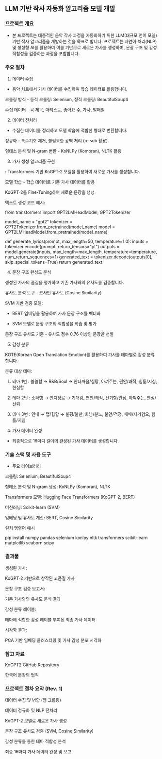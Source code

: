 ## LLM 기반 작사 자동화 알고리즘 모델 개발

### 프로젝트 개요

- 본 프로젝트는 대중적인 음악 작사 과정을 자동화하기 위한 LLM(대규모 언어 모델) 기반 작사 알고리즘을 개발하는 것을 목표로 합니다. 
프로젝트는 자연어 처리(NLP) 및 생성형 AI를 활용하여 이를 기반으로 새로운 가사를 생성하며, 문장 구조 및 감성 적합성을 검증하는 과정을 포함합니다.

### 주요 절차

1. 데이터 수집

- 음악 차트에서 가사 데이터를 수집하여 학습 데이터로 활용합니다.

크롤링 방식 -  동적 크롤링: Selenium, 정적 크롤링: BeautifulSoup4

수집 데이터 - 곡 제목, 아티스트, 좋아요 수, 가사, 발매일

2. 데이터 전처리

- 수집한 데이터를 정리하고 모델 학습에 적합한 형태로 변환합니다.

정규화 - 특수기호 제거, 불필요한 공백 처리 (re.sub 활용)

형태소 분석 및 N-gram 변환 - KoNLPy (Komoran), NLTK 활용

3. 가사 생성 알고리즘 구현

: Transformers 기반 KoGPT-2 모델을 활용하여 새로운 가사를 생성합니다.

모델 학습 - 학습 데이터로 기존 가사 데이터를 활용

KoGPT-2를 Fine-Tuning하여 새로운 문장을 생성

텍스트 생성 코드 예시:

from transformers import GPT2LMHeadModel, GPT2Tokenizer

model_name = "gpt2"
tokenizer = GPT2Tokenizer.from_pretrained(model_name)
model = GPT2LMHeadModel.from_pretrained(model_name)

def generate_lyrics(prompt, max_length=50, temperature=1.0):
    inputs = tokenizer.encode(prompt, return_tensors="pt")
    outputs = model.generate(inputs, max_length=max_length, temperature=temperature, num_return_sequences=1)
    generated_text = tokenizer.decode(outputs[0], skip_special_tokens=True)
    return generated_text

4. 문장 구조 완성도 분석

생성된 가사의 품질을 평가하고 기존 가사와의 유사도를 검증합니다.

유사도 분석 도구 - 코사인 유사도 (Cosine Similarity)

SVM 기반 검증 모델:

- BERT 임베딩을 활용하여 가사 문장 구조를 벡터화

- SVM 모델로 문장 구조의 적합성을 학습 및 평가

문장 구조 유사도 기준 - 유사도 점수 0.76 이상인 문장만 선별

5. 감성 분류

KOTE(Korean Open Translation Emotion)를 활용하여 가사를 테마별로 감성 분류합니다.

분류 대상 테마:

1. 테마 1번 : 쓸쓸함 → R&B/Soul → 안타까움/실망, 아껴주는, 편안/쾌적, 힘듦/지침, 한심함
2. 테마 2번 : 소확행 → 인디장르 → 기대감, 편안/쾌적, 신기함/관심, 아껴주는, 안심/신뢰 
3. 테마 3번 : 인내 → 랩/힙합 → 불평/불만, 화남/분노, 불안/걱정, 패배/자기혐오, 힘듦/지침

6. 가사 데이터 완성

- 최종적으로 16마디 길이의 완성된 가사 데이터를 생성합니다.

### 기술 스택 및 사용 도구

- 주요 라이브러리

크롤링: Selenium, BeautifulSoup4

형태소 분석 및 N-gram 생성: KoNLPy (Komoran), NLTK

Transformers 모델: Hugging Face Transformers (KoGPT-2, BERT)

머신러닝: Scikit-learn (SVM)

임베딩 및 유사도 계산: BERT, Cosine Similarity

설치 명령어 예시

pip install numpy pandas selenium konlpy nltk transformers scikit-learn matplotlib seaborn scipy

### 결과물

생성된 가사:

KoGPT-2 기반으로 창작된 고품질 가사

문장 구조 검증 보고서:

기존 가사와의 유사도 분석 결과

감성 분류 레이블:

테마에 적합한 감성 레이블 부여된 최종 가사 데이터

시각화 결과:

PCA 기반 임베딩 클러스터링 및 가사 감성 분포 시각화

### 참고 자료

KoGPT2 GitHub Repository

한국어 문장의 법칙

### 프로젝트 절차 요약 (Rev. 1)

데이터 수집 및 병합 (웹 크롤링)

데이터 정규화 및 NLP 전처리

KoGPT-2 모델로 새로운 가사 생성

문장 구조 유사도 검증 (SVM, Cosine Similarity)

감성 분류를 통한 테마 적합성 분석

최종 16마디 가사 데이터 완성 및 보고
